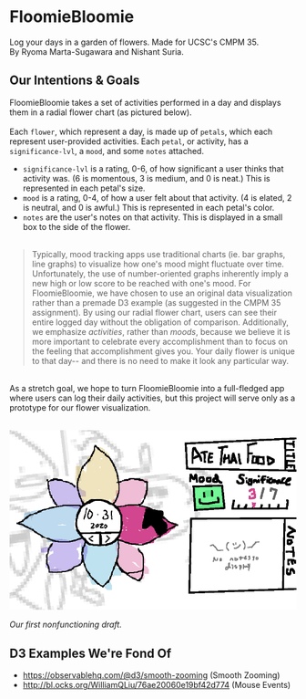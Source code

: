# FloomieBloomie
Log your days in a garden of flowers. Made for UCSC's CMPM 35.<br>
By Ryoma Marta-Sugawara and Nishant Suria. 

## Our Intentions & Goals

FloomieBloomie takes a set of activities performed in a day and displays them in a radial flower chart (as pictured below).<br><br>
Each `flower`, which represent a day, is made up of `petals`, which each represent user-provided activities. Each `petal`, or activity, has a `significance-lvl`, a `mood`, and some `notes` attached.<br>
- `significance-lvl` is a rating, 0-6, of how significant a user thinks that activity was. (6 is momentous, 3 is medium, and 0 is neat.) This is represented in each petal's size.
- `mood` is a rating, 0-4, of how a user felt about that activity. (4 is elated, 2 is neutral, and 0 is awful.) This is represented in each petal's color.
- `notes` are the user's notes on that activity. This is displayed in a small box to the side of the flower.<br><br>
>Typically, mood tracking apps use traditional charts (ie. bar graphs, line graphs) to visualize how one's mood might fluctuate over time. Unfortunately, the use of number-oriented graphs inherently imply a new high or low score to be reached with one's mood. For FloomieBloomie, we have chosen to use an original data visualization rather than a premade D3 example (as suggested in the CMPM 35 assignment). 
>By using our radial flower chart, users can see their entire logged day without the obligation of comparison. Additionally, we emphasize _activities_, rather than _moods_, because we believe it is more important to celebrate every accomplishment than to focus on the feeling that accomplishment gives you. Your daily flower is unique to that day-- and there is no need to make it look any particular way.
<br>
As a stretch goal, we hope to turn FloomieBloomie into a full-fledged app where users can log their daily activities, but this project will serve only as a prototype for our flower visualization.
<br>
<br>

![FloomieBloomie Draft 1](https://github.com/ryomams/FloomieBloomie/blob/main/Draft2.PNG?raw=true)

_Our first nonfunctioning draft._
<br>
## D3 Examples We're Fond Of
- https://observablehq.com/@d3/smooth-zooming  (Smooth Zooming)
- http://bl.ocks.org/WilliamQLiu/76ae20060e19bf42d774  (Mouse Events)
